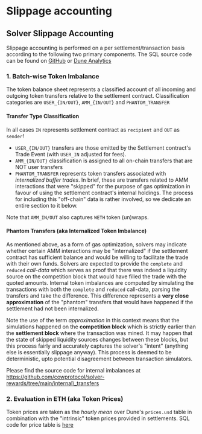# Slippage accounting

## Solver Slippage Accounting

Slippage accounting is performed on a per settlement/transaction basis according to the following two primary components. The SQL source code can be found on [GitHub](https://github.com/cowprotocol/solver-rewards/blob/main/queries/dune\_v2/period\_slippage.sql) or [Dune Analytics](https://dune.com/queries/2421375)

### 1. Batch-wise Token Imbalance

The token balance sheet represents a classified account of all incoming and outgoing token transfers relative to the settlement contract. Classification categories are `USER_{IN/OUT}`, `AMM_{IN/OUT}` and `PHANTOM_TRANSFER`

#### Transfer Type Classification

In all cases `IN` represents settlement contract as `recipient` and `OUT` as `sender`!

* `USER_{IN/OUT}` transfers are those emitted by the Settlement contract's Trade Event (with `USER_IN` adjusted for fees).
* `AMM_{IN/OUT}` classification is assigned to all on-chain transfers that are NOT user transfers
* `PHANTOM_TRANSFER` represents token transfers associated with _internalized buffer trades_. In brief, these are transfers related to AMM interactions that were "skipped" for the purpose of gas optimization in favour of using the settlement contract's internal holdings. The process for including this "off-chain" data is rather involved, so we dedicate an entire section to it below.

Note that `AMM_IN/OUT` also captures `WETH` token (un)wraps.

#### Phantom Transfers (aka Internalized Token Imbalance)

As mentioned above, as a form of gas optimization, solvers may indicate whether certain AMM interactions may be "internalized" if the settlement contract has sufficient balance and would be willing to facilitate the trade with their own funds. Solvers are expected to provide the `complete` and `reduced` _call-data_ which serves as proof that there was indeed a liquidity source on the competition block that would have filled the trade with the quoted amounts. Internal token imbalances are computed by simulating the transactions with both the `complete` and `reduced` call-data, parsing the transfers and take the difference. This difference represents a **very close approximation** of the "phantom" transfers that would have happened if the settlement had not been internalized.

Note the use of the term _approximation_ in this context means that the simulations happened on the **competition block** which is strictly earlier than the **settlement block** where the transaction was mined. It may happen that the state of skipped liquidity sources changes between these blocks, but this process fairly and accurately captures the solver's "intent" (anything else is essentially slippage anyway). This process is deemed to be deterministic, upto potential disagreement between transaction simulators.

Please find the source code for internal imbalances at https://github.com/cowprotocol/solver-rewards/tree/main/internal\_transfers

### 2. Evaluation in ETH (aka Token Prices)

Token prices are taken as the _hourly mean_ over Dune's `prices.usd` table in combination with the "intrinsic" token prices provided in settlements. SQL code for price table is [here](https://github.com/cowprotocol/solver-rewards/blob/dd2cb170cf6c214b8c2edf1d82eec333d2fa35a1/queries/dune\_v2/period\_slippage.sql#L258-L324)
